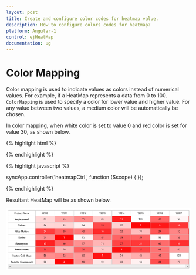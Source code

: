 ```yaml
---
layout: post
title: Create and configure color codes for heatmap value. 
description: How to configure colors codes for heatmap?
platform: Angular-1
control: ejHeatMap
documentation: ug
---
```


# Color Mapping

Color mapping is used to indicate values as colors instead of numerical values. For example, if a HeatMap represents a data from 0 to 100. `ColorMapping` is used to specify a color for lower value and higher value. For any value between two values, a medium color will be automatically be chosen.

In color mapping, when white color is set to value 0 and red color is set for value 30, as shown below.

{% highlight html %}

<div ng-controller="heatmapCtrl">
    <ej-heatmap id="HeatMap" e-width="100%" e-height="300px">
        <div>
            <e-colormappingcollection>
                <div e-colormapping e-value="0" e-color="#8ec8f8"></div>
                <div e-colormapping e-value="100" e-color="#0d47a1"></div>
            </e-colormappingcollection>
        </div>
    </ej-heatmap>
</div>

{% endhighlight %}

{% highlight javascript %}

syncApp.controller('heatmapCtrl', function ($scope) {
});

{% endhighlight %}

Resultant HeatMap will be as shown below.

![](Color-Mapping_images/Color-Mapping_img1.png)
 